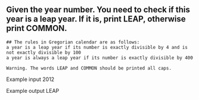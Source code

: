 ## Given the year number. You need to check if this year is a leap year. If it is, print LEAP, otherwise print COMMON.

```
## The rules in Gregorian calendar are as follows:
a year is a leap year if its number is exactly divisible by 4 and is not exactly divisible by 100
a year is always a leap year if its number is exactly divisible by 400

Warning. The words LEAP and COMMON should be printed all caps.

```

Example input
2012

Example output
LEAP
